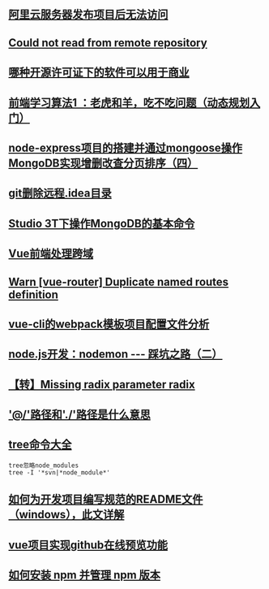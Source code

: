 ## [阿里云服务器发布项目后无法访问](https://blog.csdn.net/runner1920/article/details/79035651)

## [Could not read from remote repository](https://blog.csdn.net/donkor_/article/details/77502800)

## [哪种开源许可证下的软件可以用于商业](https://www.cnblogs.com/etangyushan/p/4224075.html)

## [前端学习算法1 ：老虎和羊，吃不吃问题（动态规划入门）](https://react-juejin.foreversnsd.cn/post/5c5ba697f265da2d8b6319f6)

## [node-express项目的搭建并通过mongoose操作MongoDB实现增删改查分页排序（四）](https://www.cnblogs.com/wangmaoling/p/10339222.html)

## [git删除远程.idea目录](https://blog.csdn.net/maxiaoyin111111/article/details/81781550)

## [Studio 3T下操作MongoDB的基本命令](https://www.jianshu.com/p/577cb638787c)

## [Vue前端处理跨域](https://www.jianshu.com/p/190417491124)

## [Warn  [vue-router] Duplicate named routes definition](https://blog.csdn.net/qq_36069339/article/details/83147516)

## [vue-cli的webpack模板项目配置文件分析](https://www.cnblogs.com/sxz2008/p/6699127.html)

## [node.js开发：nodemon --- 踩坑之路（二）](https://blog.csdn.net/qq_31808899/article/details/80520332)

## [【转】Missing radix parameter radix](https://blog.csdn.net/katecatecake/article/details/78817019)

## ['@/'路径和'./'路径是什么意思](https://blog.csdn.net/qq_28319203/article/details/81004836)

## [tree命令大全](https://blog.csdn.net/askbai666888/article/details/9995837)
```
tree忽略node_modules
tree -I '*svn|*node_module*'
```


## [如何为开发项目编写规范的README文件（windows），此文详解](https://www.cnblogs.com/wj-1314/p/8547763.html)

## [vue项目实现github在线预览功能](https://www.jb51.net/article/142307.htm)



## [如何安装 npm 并管理 npm 版本](https://www.npmjs.cn/getting-started/installing-node/)
